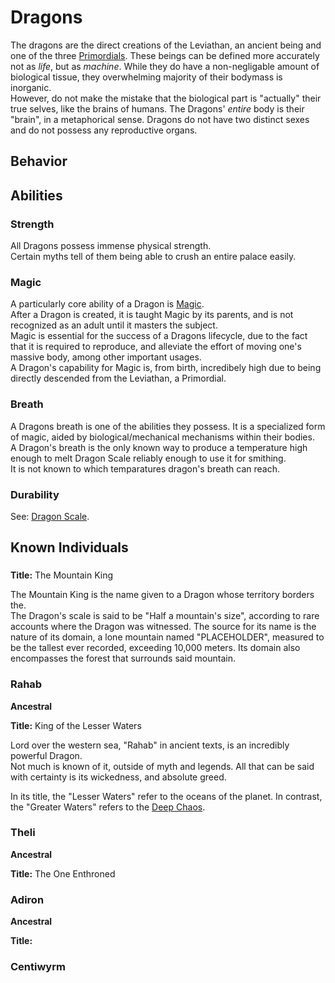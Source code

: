 # Dragons

The dragons are the direct creations of the Leviathan, an ancient being and one of the three [Primordials](primordials.html).
These beings can be defined more accurately not as *life*, but as *machine*. While they do have a non-negligable amount of biological tissue, they overwhelming majority of their bodymass is inorganic.  
However, do not make the mistake that the biological part is "actually" their true selves, like the brains of humans. The Dragons' *entire* body is their "brain", in a metaphorical sense.
Dragons do not have two distinct sexes and do not possess any reproductive organs.

## Behavior

## Abilities

### Strength

All Dragons possess immense physical strength.  
Certain myths tell of them being able to crush an entire palace easily.

### Magic

A particularly core ability of a Dragon is [Magic](../mechanics/magic.html).  
After a Dragon is created, it is taught Magic by its parents, and is not recognized as an adult until it masters the subject.  
Magic is essential for the success of a Dragons lifecycle, due to the fact that it is required to reproduce, and alleviate the effort of moving one's massive body, among other important usages.  
A Dragon's capability for Magic is, from birth, incredibely high due to being directly descended from the Leviathan, a Primordial.  

### Breath

A Dragons breath is one of the abilities they possess. It is a specialized form of magic, aided by biological/mechanical mechanisms within their bodies.  
A Dragon's breath is the only known way to produce a temperature high enough to melt Dragon Scale reliably enough to use it for smithing.  
It is not known to which temparatures dragon's breath can reach.  

### Durability

See: [Dragon Scale](../mechanics/materials.html#dragon-scale).  

## Known Individuals

###

**Title:** The Mountain King

The Mountain King is the name given to a Dragon whose territory borders the.  
The Dragon's scale is said to be "Half a mountain's size", according to rare accounts where the Dragon was witnessed.
The source for its name is the nature of its domain, a lone mountain named "PLACEHOLDER", measured to be the tallest ever recorded, exceeding 10,000 meters. Its domain also encompasses the forest that surrounds said mountain.

### Rahab

**Ancestral**  

**Title:**  King of the Lesser Waters

Lord over the western sea, "Rahab" in ancient texts, is an incredibly powerful Dragon.  
Not much is known of it, outside of myth and legends. All that can be said with certainty is its wickedness, and absolute greed.  

In its title, the "Lesser Waters" refer to the oceans of the planet. In contrast, the "Greater Waters" refers to the [Deep Chaos](../cosmicarchitecture/deepchaos.html).

### Theli

**Ancestral**

**Title:** The One Enthroned

### Adiron

**Ancestral**  

**Title:** 

### Centiwyrm
